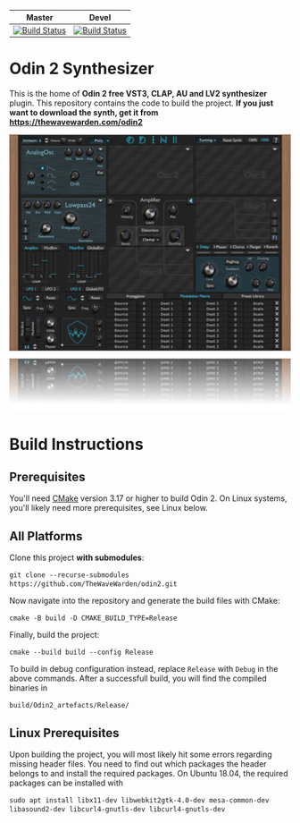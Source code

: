|Master|Devel|
|---|---|
|[![Build Status](https://dev.azure.com/TheWaveWarden/odin2/_apis/build/status/TheWaveWarden.odin2?branchName=master)](https://dev.azure.com/TheWaveWarden/odin2/_build/latest?definitionId=1&branchName=master)|[![Build Status](https://dev.azure.com/TheWaveWarden/odin2/_apis/build/status/TheWaveWarden.odin2?branchName=devel)](https://dev.azure.com/TheWaveWarden/odin2/_build/latest?definitionId=1&branchName=devel)|

# Odin 2 Synthesizer

This is the home of **Odin 2 free VST3, CLAP, AU and LV2 synthesizer** plugin. This repository contains the code to build the project. **If you just want to download the synth, get it from
https://thewavewarden.com/odin2**

![alt text](screenshot.png)

# Build Instructions

## Prerequisites
You'll need [CMake](https://cmake.org/download/) version 3.17 or higher to build Odin 2. On Linux systems, you'll likely need more prerequisites, see Linux below.

## All Platforms
Clone this project **with submodules**:
```
git clone --recurse-submodules https://github.com/TheWaveWarden/odin2.git
```
Now navigate into the repository and generate the build files with CMake:
```
cmake -B build -D CMAKE_BUILD_TYPE=Release
```
Finally, build the project:
```
cmake --build build --config Release
```
To build in debug configuration instead, replace `Release` with `Debug` in the above commands.
After a successfull build, you will find the compiled binaries in
```
build/Odin2_artefacts/Release/
```

## Linux Prerequisites
Upon building the project, you will most likely hit some errors regarding missing header files. You need to find out which packages the header belongs to and install the required packages. On Ubuntu 18.04, the required packages can be installed with
```
sudo apt install libx11-dev libwebkit2gtk-4.0-dev mesa-common-dev libasound2-dev libcurl4-gnutls-dev libcurl4-gnutls-dev
```
